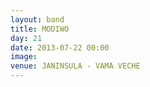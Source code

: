 ```yaml
---
layout: band
title: MODIWO
day: 21
date: 2013-07-22 00:00
image: 
venue: JANINSULA - VAMA VECHE
---
```



